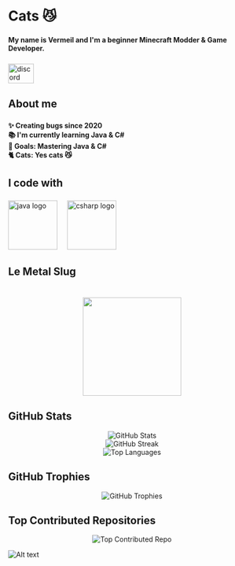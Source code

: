 <h1 align="left">Cats 😼</h1>

###

<h4 align="left">My name is Vermeil and I'm a beginner Minecraft Modder & Game Developer.</h4>

###

<div align="left">
  <a href="https://discord.gg/4rrr6TdTsK" target="_blank">
    <img src="https://raw.githubusercontent.com/maurodesouza/profile-readme-generator/master/src/assets/icons/social/discord/default.svg" width="52" height="40" alt="discord logo"  />
  </a>
</div>

###

<h2 align="left">About me</h2>

###

<h4 align="left">✨ Creating bugs since 2020<br>📚 I'm currently learning Java & C#<br>🎯 Goals: Mastering Java & C#<br>🐈 Cats: Yes cats 😼</h4>

###

<h2 align="left">I code with</h2>

###

<div align="left">
  <img src="https://cdn.jsdelivr.net/gh/devicons/devicon/icons/java/java-original.svg" height="100" alt="java logo"  />
  <img width="12" />
  <img src="https://cdn.jsdelivr.net/gh/devicons/devicon/icons/csharp/csharp-original.svg" height="100" alt="csharp logo"  />
</div>

###

<h2 align="left">Le Metal Slug</h2>

###

<br clear="both">

<div align="center">
  <img height="200" src="https://i.imgur.com/rxboDsL.gif"  />
</div>

###

## GitHub Stats

<p align="center">
  <img src="https://github-readme-stats.vercel.app/api?username=VermeilChan&theme=jolly&hide_border=true&include_all_commits=true&count_private=true" alt="GitHub Stats" /><br/>
  <img src="https://github-readme-streak-stats.herokuapp.com/?user=VermeilChan&theme=jolly&hide_border=true" alt="GitHub Streak" /><br/>
  <img src="https://github-readme-stats.vercel.app/api/top-langs/?username=VermeilChan&theme=jolly&hide_border=true&layout=compact" alt="Top Languages" />
</p>

## GitHub Trophies

<p align="center">
  <img src="https://github-profile-trophy.vercel.app/?username=VermeilChan&theme=radical&no-frame=true&no-bg=true&margin-w=4" alt="GitHub Trophies" />
</p>

## Top Contributed Repositories

<p align="center">
  <img src="https://github-contributor-stats.vercel.app/api?username=VermeilChan&limit=5&theme=dark&combine_all_yearly_contributions=true" alt="Top Contributed Repo" />
</p>


![Alt text](https://spotify-recently-played-readme.vercel.app/api?user=31r64nyxu26h2227sqznt44icji4)